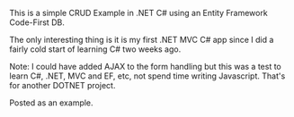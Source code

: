 ﻿This is a simple CRUD Example in .NET C# using an Entity Framework Code-First DB.

The only interesting thing is it is my first .NET MVC C# app since I did a fairly cold start of learning C# two weeks ago.

Note: I could have added AJAX to the form handling but this was a test to learn  C#, .NET, MVC and EF, etc, not spend time writing Javascript. That's for another DOTNET project.

Posted as an example.
